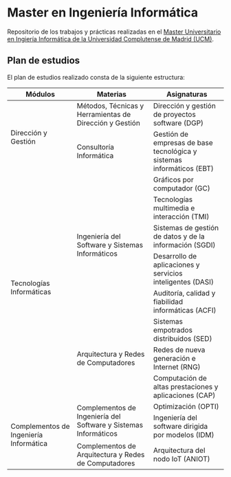 # Master en Ingeniería Informática

Repositorio de los trabajos y prácticas realizadas en el [Master Universitario en Ingiería Informática de la Universidad Complutense de Madrid (UCM)](https://informatica.ucm.es/master-en-ingenieria-informatica).

## Plan de estudios

El plan de estudios realizado consta de la siguiente estructura:

<table class="tg">
<thead>
  <tr>
    <th class="tg-attk">Módulos</th>
    <th class="tg-attk">Materias</th>
    <th class="tg-attk">Asignaturas</th>
  </tr>
</thead>
<tbody>
  <tr>
    <td class="tg-lboi" rowspan="2">Dirección y Gestión</td>
    <td class="tg-lboi">Métodos, Técnicas y Herramientas de Dirección y Gestión</td>
    <td class="tg-0pky">Dirección y gestión de proyectos software (DGP)</td>
  </tr>
  <tr>
    <td class="tg-lboi">Consultoría Informática</td>
    <td class="tg-0pky">Gestión de empresas de base tecnológica y sistemas informáticos (EBT)</td>
  </tr>
  <tr>
    <td class="tg-lboi" rowspan="8">Tecnologías Informáticas</td>
    <td class="tg-lboi" rowspan="5">Ingeniería del Software y Sistemas Informáticos</td>
    <td class="tg-0pky">Gráficos por computador (GC)</td>
  </tr>
  <tr>
    <td class="tg-0pky">Tecnologías multimedia e interacción (TMI)</td>
  </tr>
  <tr>
    <td class="tg-0pky">Sistemas de gestión de datos y de la información (SGDI)</td>
  </tr>
  <tr>
    <td class="tg-0pky">Desarrollo de aplicaciones y servicios inteligentes (DASI)</td>
  </tr>
  <tr>
    <td class="tg-0pky">Auditoría, calidad y fiabilidad informáticas (ACFI)</td>
  </tr>
  <tr>
    <td class="tg-lboi" rowspan="3">Arquitectura y Redes de Computadores</td>
    <td class="tg-0pky">Sistemas empotrados distribuidos (SED)</td>
  </tr>
  <tr>
    <td class="tg-0pky">Redes de nueva generación e Internet (RNG)</td>
  </tr>
  <tr>
    <td class="tg-0pky">Computación de altas prestaciones y aplicaciones (CAP)</td>
  </tr>
  <tr>
    <td class="tg-lboi" rowspan="3">Complementos de Ingeniería Informática</td>
    <td class="tg-lboi" rowspan="2">Complementos de Ingeniería del Software y Sistemas Informáticos</td>
    <td class="tg-0pky">Optimización (OPTI)</td>
  </tr>
  <tr>
    <td class="tg-0pky">Ingeniería del software dirigida por modelos (IDM)</td>
  </tr>
  <tr>
    <td class="tg-lboi">Complementos de Arquitectura y Redes de Computadores</td>
    <td class="tg-0pky">Arquitectura del nodo IoT (ANIOT)</td>
  </tr>
</tbody>
</table>